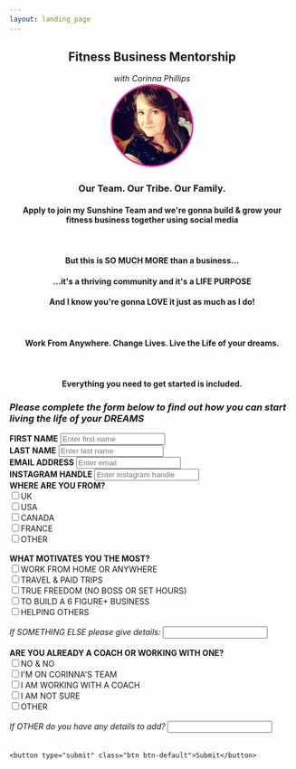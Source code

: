 ```yaml
---
layout: landing_page
---
```


<center>
<h2>Fitness Business Mentorship</h2>
<i>with Corinna Phillips</i><br />
<img src='/i/cory-circle.png' alt='Profile image of Corinna'>
</center>
<center>
<h3>Our Team. Our Tribe. Our Family.</h3>
<h4>Apply to join my Sunshine Team and we're gonna build & grow your fitness business together using social media</h4><br />
<h4>But this is SO MUCH MORE than a business...</h4>
<h4>...it's a thriving community and it's a LIFE PURPOSE</h4>
<h4>And I know you're gonna LOVE it just as much as I do!</h4><br />

<h4><b>Work From Anywhere. Change Lives. Live the Life of your dreams.</b></h4><br />

<h4>Everything you need to get started is included.</h4>
</center>

<h3><i>Please complete the form below to find out how you can start living the life of your DREAMS</i></h3>
<form role="form" action="https://formspree.io/f/meqvqloy" method="POST">
	<div class="form-group">
		<label for="InputFirstName"><b>FIRST NAME</b></label>
		<input type="text" name="firstname" class="form-control" id="InputFirstName" placeholder="Enter first name">
	</div>
    <div class="form-group">
		<label for="InputLastName"><b>LAST NAME</b></label>
		<input type="text" name="lastname" class="form-control" id="InputLastName" placeholder="Enter last name">
	</div>
    <div class="form-group">
		<label for="exampleInputEmail1"><b>EMAIL ADDRESS</b></label>
		<input type="email" name="email" class="form-control" id="exampleInputEmail1" placeholder="Enter email">
	</div>
	<div class="form-group">
		<label for="InstagramHandle"><b>INSTAGRAM HANDLE</b></label>
		<input type="text" name="instagram" class="form-control" id="InstagramHandle" placeholder="Enter instagram handle">
	</div>
	<div class="checkbox">
		<label><b>WHERE ARE YOU FROM?</b></label><br />
        <label></label>
		<input type="checkbox" name="LivesIn_UK">UK<br />
        <label></label>
		<input type="checkbox" name="LivesIn_USA">USA<br />
        <label></label>
		<input type="checkbox" name="LivesIn_CANADA">CANADA<br />
        <label></label>
		<input type="checkbox" name="LivesIn_FRANCE">FRANCE<br />
        <label></label>
		<input type="checkbox" name="LivesOutsideOfBBCountries_OTHER">OTHER<br />
	</div>
	<br />
	<div class="checkbox">
		<label><b>WHAT MOTIVATES YOU THE MOST?</b></label><br />
        <label></label>
		<input type="checkbox" name="Motivation_WorkFromHome">WORK FROM HOME OR ANYWHERE<br />
        <label></label>
		<input type="checkbox" name="Motivation_TravelAndTrips">TRAVEL & PAID TRIPS<br />
        <label></label>
		<input type="checkbox" name="Motivation_Freedom">TRUE FREEDOM (NO BOSS OR SET HOURS)<br />
        <label></label>
		<input type="checkbox" name="Motivation_6FigureBiz">TO BUILD A 6 FIGURE+ BUSINESS<br />
        <label></label>
		<input type="checkbox" name="Motivation_HelpingOthers">HELPING OTHERS<br /><br />
        <label for="InputOtherMotivation"><i>If SOMETHING ELSE please give details:</i></label>
		<input type="text" name="OtherMotivation" class="form-control" id="InputOtherMotivation">
	</div>
    <br />
    <div class="checkbox">
		<label><b>ARE YOU ALREADY A COACH OR WORKING WITH ONE?</b></label><br />
        <label></label>
		<input type="checkbox" name="Coach_No_WorkingWithCoach_No">NO & NO<br />
        <label></label>
		<input type="checkbox" name="Coach_Yes_WorkingWithCoach_Corinna">I'M ON CORINNA'S TEAM<br />
        <label></label>
		<input type="checkbox" name="Coach_No_WorkingWithCoach_Yes">I AM WORKING WITH A COACH<br />
        <label></label>
		<input type="checkbox" name="Coach_Unsure">I AM NOT SURE<br />
        <label></label>
		<input type="checkbox" name="Coach_Other">OTHER<br /><br />
        <div class="form-group">
		<label for="InputOtherCoach"><i>If OTHER do you have any details to add?</i></label>
		<input type="text" name="OtherCoach" class="form-control" id="InputOtherCoach">
	    </div>
	</div>
    <br />
    
	<button type="submit" class="btn btn-default">Submit</button>
</form>
